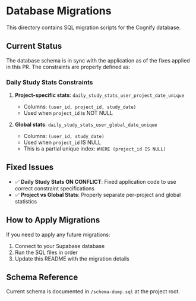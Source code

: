 # Database Migrations

This directory contains SQL migration scripts for the Cognify database.

## Current Status

The database schema is in sync with the application as of the fixes applied in this PR. The constraints are properly defined as:

### Daily Study Stats Constraints

1. **Project-specific stats**: `daily_study_stats_user_project_date_unique` 
   - Columns: `(user_id, project_id, study_date)`
   - Used when `project_id` is NOT NULL

2. **Global stats**: `daily_study_stats_user_global_date_unique`
   - Columns: `(user_id, study_date)` 
   - Used when `project_id` IS NULL
   - This is a partial unique index: `WHERE (project_id IS NULL)`

## Fixed Issues

- ✅ **Daily Study Stats ON CONFLICT**: Fixed application code to use correct constraint specifications
- ✅ **Project vs Global Stats**: Properly separate per-project and global statistics

## How to Apply Migrations

If you need to apply any future migrations:

1. Connect to your Supabase database
2. Run the SQL files in order
3. Update this README with the migration details

## Schema Reference

Current schema is documented in `/schema-dump.sql` at the project root.